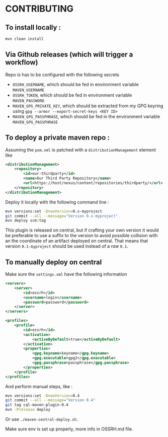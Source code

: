 # CONTRIBUTING

## To install locally :

```bash
mvn clean install
```

## Via Github releases (which will trigger a workflow)

Repo is has to be configured with the following secrets

* `OSSRH_USERNAME`, which should be fed in environment variable `MAVEN_USERNAME`
* `OSSRH_TOKEN`, which should be fed in environment variable `MAVEN_PASSWORD`
* `MAVEN_GPG_PRIVATE_KEY`, which should be extracted from my GPG keyring using `gpg --armor --export-secret-keys <KEY ID>`
* `MAVEN_GPG_PASSPHRASE`, which should be fed in the environment variable `MAVEN_GPG_PASSPHRASE`


## To deploy a private maven repo :

Assuming the `pom.xml` is patched with a `distributionManagement` element like

```xml
<distributionManagement>
    <repository>
        <id>our-thirdparty</id>
        <name>Our Third Party Repository</name>
        <url>https://host/nexus/content/repositories/thirdparty/</url>
    </repository>
</distributionManagement>
```

Deploy it locally with the following command line :

```bash
mvn versions:set -DnewVersion=0.x-myproject
git commit --all --message="Version 0.x-myproject"
mvn deploy scm:tag
```

This plugin is released on central, but if crafting your own version it would be preferable to use a suffix to the version to avoid possible collision with an the coordinate of an artifact deployed on central. That means that version `0.1-myproject` should be used instead of a _raw_ `0.1`.

## To manually deploy on central

Make sure the `settings.xml` have the following information

```xml
<servers>
    <server>
        <id>ossrh</id>
        <username>login</username>
        <password>password</password>
    </server>
</servers>
```

```xml
<profiles>
    <profile>
        <id>ossrh</id>
        <activation>
            <activeByDefault>true</activeByDefault>
        </activation>
        <properties>
            <gpg.keyname>keyname</gpg.keyname>
            <gpg.executable>gpg2</gpg.executable>
            <gpg.passphrase>passphrase</gpg.passphrase>
        </properties>
    </profile>
</profiles>
```

And perform manual steps, like :

```bash
mvn versions:set -DnewVersion=0.4
git commit --all --message="Version 0.4"
git tag cql-maven-plugin-0.4
mvn -Prelease deploy
```

Or use `./maven-central-deploy.sh`.

Make sure env is set up properly, more info in OSSRH.md file.
